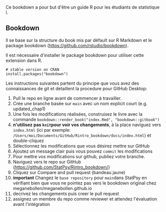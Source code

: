 Ce bookdown a pour but d'être un guide R pour les étudiants de statistique I.

## Bookdown

Il se base sur la structure du book mis par défault sur R Markdown et le package bookdown (https://github.com/rstudio/bookdown). 

Il est nécessaire d'installer le package bookdown pour utiliser cette extension dans R.

```{r}
# stable version on CRAN
install.packages("bookdown")
```

Les instructions suivantes partent du principe que vous avez des connaissances de git et detaillent la procedure pour GitHub Desktop:

1. Pull le repo en ligne avant de commencer à travailler.
1. Crée une branche basée sur `main` avec un nom explicit court (e.g. updated_chap1)
1. Une fois les modifications réalisées, construisez le livre avec la commande `bookdown::render_book("index.Rmd", "bookdown::gitbook")`
1. **n'utilisez pas `knit`pour voir vos changements**, à la place naviguez vers `index.html` (ici par exemple: `/Users/moi/Documents/GitHub/Rintro_bookdown/docs/index.html`) et double-cliquez
1. Sélectionnez les modifications que vous désirez mettre sur GitHub
1. Ajoutez un message clair puis vous pouvez `commit` les modifications
1. Pour mettre vos modifications sur github, publiez votre branche.
1. Naviguez vers le repo sur GitHub (https://github.com/StatPsy/Rintro_bookdown/)
1. Cliquez sur Compare and pull request (bandeau jaune)
1. **important** Changez le `base repository` pour `main`dans StatPsy en vérifiant bien que vous ne pointez pas vers le bookdown original chez meganebollen/meganebollen.github.io
1. decrivez les changements puis creer le pull request
1. assignez un membre du repo comme reviewer et attendez l'évaluation avant l'intégration
